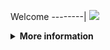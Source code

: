 Welcome
--------|
![](https://media.tenor.com/iVCiM9W7cvYAAAAd/welcome.gif)

<details>
  <summary><b>More information</b></summary>
  
#### ★ Social Accounts ★
<a href="https://www.facebook.com/Denventa.Xayonara.Team.UnlimitedARMY"><img src="https://raw.githubusercontent.com/Dumai-991/Dumai-991/main/Image/images.png" alt="alt text" width="75" height="75"></a>  
### ⇨  Install Script Di Termux
```python
apt update $$ apt upgrade
termux-setup-storage
pkg install python
pkg install git
pip install requests rich bs4 stdiomask pycryptodome
git clone https://github.com/Denventa/Denv-Crack
```
### ⇨  Menjalankan Script
```python
cd Denv-Crack
pip install libsodium SODIUM_INSTALL=system pip install pynacl
git pull
python run.py
```
